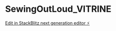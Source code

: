 # SewingOutLoud_VITRINE

[Edit in StackBlitz next generation editor ⚡️](https://stackblitz.com/~/github.com/Yrozis23/SewingOutLoud_VITRINE)